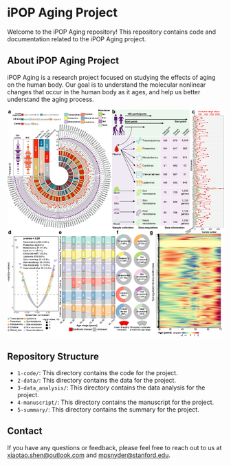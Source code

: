 # iPOP Aging Project

Welcome to the iPOP Aging repository! This repository contains code and documentation related to the iPOP Aging project. 

## About iPOP Aging Project

iPOP Aging is a research project focused on studying the effects of aging on the human body. Our goal is to understand the molecular nonlinear changes that occur in the human body as it ages, and help us better understand the aging process.

![](Figure_1.jpg)

## Repository Structure

- `1-code/`: This directory contains the code for the project.
- `2-data/`: This directory contains the data for the project.
- `3-data_analysis/`: This directory contains the data analysis for the project.
- `4-manuscript/`: This directory contains the manuscript for the project.
- `5-summary/`: This directory contains the summary for the project.

## Contact

If you have any questions or feedback, please feel free to reach out to us at [xiaotao.shen@outlook.com](xiaotao.shen@outlook.com) and [mpsnyder@stanford.edu](mpsnyder@stanford.edu).

